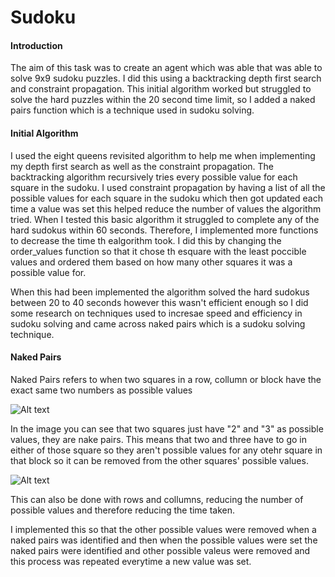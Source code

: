 # Sudoku

#### Introduction

The aim of this task was to create an agent which was able that was able to solve 9x9 sudoku puzzles. I did this using a backtracking depth first search and constraint propagation. This initial algorithm worked but struggled to solve the hard puzzles within the 20 second time limit, so I added a naked pairs function which is a technique used in sudoku solving. 

#### Initial Algorithm

I used the eight queens revisited algorithm to help me when implementing my depth first search as well as the constraint propagation. The backtracking algorithm recursively tries every possible value for each square in the sudoku. 
I used constraint propagation by having a list of all the possible values for each square in the sudoku which then got updated each time a value was set this helped reduce the number of values the algorithm tried. 
When I tested this basic algorithm it struggled to complete any of the hard sudokus within 60 seconds. Therefore, I implemented more functions to decrease the time th ealgorithm took. I did this by changing the order_values function so that it chose th esquare with the least poccible values and ordered them based on how many other squares it was a possible value for. 

When this had been implemented the algorithm solved the hard sudokus between 20 to 40 seconds however this wasn't efficient enough so I did some research on techniques used to incresae speed and efficiency in sudoku solving and came across naked pairs which is a sudoku solving technique. 

#### Naked Pairs

Naked Pairs refers to when two squares in a row, collumn or block have the exact same two numbers as possible values 

![Alt text](https://www.learn-sudoku.com/images/naked_pair1.gif)

In the image you can see that two squares just have "2" and "3" as possible values, they are nake pairs. This means that two and three have to go in either of those square so they aren't possible values for any otehr square in that block so it can be removed from the other squares' possible values. 

![Alt text](https://www.learn-sudoku.com/images/naked_pair2.gif)

This can also be done with rows and collumns, reducing the number of possible values and therefore reducing the time taken. 

I implemented this so that the other possible values were removed when a naked pairs was identified and then when the possible values were set the naked pairs were identified and other possible valeus were removed and this process was repeated everytime a new value was set. 

